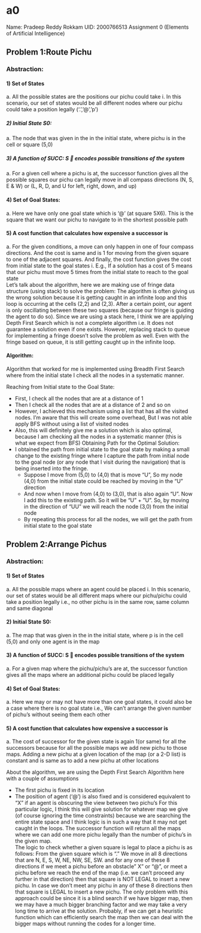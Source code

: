 # a0
Name: Pradeep Reddy Rokkam
UID: 2000766513
Assignment 0 (Elements of Artificial Intelligence)

## Problem 1:Route Pichu

###  Abstraction:

#### 1)	Set of States 
a.	All the possible states are the positions our pichu could take
i.	In this scenario, our set of states would be all different nodes where our pichu could take a position legally (‘.’,’@’,’p’)
##### 2)	Initial State S0:
a.	The node that was given in the in the initial state, where pichu is in the cell or square (5,0) 
##### 3)	A function of SUCC: S   encodes possible transitions of the system
a.	For a given cell where a pichu is at, the successor function gives all the possible squares our pichu can legally move in all compass directions (N, S, E & W) or (L, R, D, and U for left, right, down, and up) 
#### 4)	Set of Goal States:
a.	Here we have only one goal state which is ‘@’ (at square 5X6). This is the square that we want our pichu to navigate to in the shortest possible path 
#### 5)	A cost function that calculates how expensive a successor is
a.	For the given conditions, a move can only happen in one of four compass directions. And the cost is same and is 1 for moving from the given square to one of the adjacent squares. And finally, the cost function gives the cost from initial state to the goal states
i.	E.g., If a solution has a cost of 5 means that our pichu must move 5 times from the initial state to reach to the goal state  
Let’s talk about the algorithm, here we are making use of fringe data structure (using stack) to solve the problem:
	The algorithm is often giving us the wrong solution because it is getting caught in an infinite loop and this loop is occurring at the cells (2,2) and (2,3). After a certain point, our agent is only oscillating between these two squares (because our fringe is guiding the agent to do so). Since we are using a stack here, I think we are applying Depth First Search which is not a complete algorithm i.e. It does not guarantee a solution even if one exists.
	However, replacing stack to queue for implementing a fringe doesn’t solve the problem as well. Even with the fringe based on queue, it is still getting caught up in the infinite loop.  

#### Algorithm:

Algorithm that worked for me is implemented using Breadth First Search where from the initial state I check all the nodes in a systematic manner.

Reaching from Initial state to the Goal State:
*	First, I check all the nodes that are at a distance of 1
*	Then I check all the nodes that are at a distance of 2 and so on 
*	However, I achieved this mechanism using a list that has all the visited nodes. I’m aware that this will create some overhead, But I was not able apply BFS without using a list of visited nodes
*	Also, this will definitely give me a solution which is also optimal, because I am checking all the nodes in a systematic manner (this is what we expect from BFS)
Obtaining Path for the Optimal Solution:
*	I obtained the path from initial state to the goal state by making a small change to the existing fringe where I capture the path from initial node to the goal node (or any node that I visit during the navigation) that is being inserted into the fringe.
	*	Suppose I move from (5,0) to (4,0) that is move “U”, So my node (4,0) from the initial state could be reached by moving in the “U” direction
	*	And now when I move from (4,0) to (3,0), that is also again “U”. Now I add this to the existing path. So it will be “U” + ”U”. So, by moving in the direction of “UU” we will reach the node (3,0) from the initial node 
	*	By repeating this process for all the nodes, we will get the path from initial state to the goal state

## Problem 2:Arrange Pichus
### Abstraction:
#### 1)	Set of States 
a.	All the possible maps where an agent could be placed
i.	In this scenario, our set of states would be all different maps where our pichu/pichu could take a position legally i.e., no other pichu is in the same row, same column and same diagonal
#### 2)	Initial State S0:
a.	The map that was given in the in the initial state, where p is in the cell (5,0) and only one agent is in the map
#### 3)	A function of SUCC: S  encodes possible transitions of the system
a.	For a given map where the pichu/pichu’s are at, the successor function gives all the maps where an additional pichu could be placed legally 
#### 4)	Set of Goal States:
a.	Here we may or may not have more than one goal states, it could also be a case where there is no goal state i.e., We can’t arrange the given number of pichu’s without seeing them each other 
#### 5)	A cost function that calculates how expensive a successor is
a.	The cost of successor for the given state is again 1(or same) for all the successors because for all the possible maps we add new pichu to those maps. Adding a new pichu at a given location of the map (or  a 2-D list) is constant and is same  as to add a new pichu at other locations


About the algorithm, we are using the Depth First Search Algorithm here with a couple of assumptions
*	The first pichu is fixed in its location 
*	The position of agent (‘@’) is also fixed and is considered equivalent to “X” if an agent is obscuring the view between two pichu’s
For this particular logic, I think this will give solution for whatever map we give (of course ignoring the time constraints) because we are searching the entire state space and I think logic is in such a way that it may not get caught in the loops. 
The successor function will return all the maps where we can add one more pichu legally than the number of pichu’s in the given map.   
The logic to check whether a given square is legal to place a pichu is as follows:
From the given square which is “.” We move in all 8 directions that are N, E, S, W, NE, NW, SE, SW.  and for any one of these 8 directions if we meet a pichu before an obstacle” X” or “@”, or meet a pichu before we reach the end of the map (i.e. we can’t proceed any further in that direction) then that square is NOT LEGAL to insert a new pichu. In case we don’t meet any pichu in any of these 8 directions then that square is LEGAL to insert a new pichu.
The only problem with this approach could be since it is a blind search if we have bigger map, then we may have a much bigger branching factor and we may take a very long time to arrive at the solution. Probably, if we can get a heuristic function which can efficiently search the map then we can deal with the bigger maps without running the codes for a longer time.



